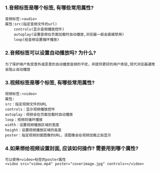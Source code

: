 

### **1.音频标签是哪个标签, 有哪些常用属性?**

```
音频标签:<audio>
属性:src(指定音频文件的url)
    controls(显示音频播放控件)
    autoplay(设置音频在页面加载时自动播放,浏览器一般会直接禁用)
    loop(给音频设置循环播放)
```

### **2.音频标签可以设置自动播放吗? 为什么?**

```
为了保护用户免受意外或恶意的自动播放音频的干扰，并提供更好的用户体验,现代浏览器通常会阻止自动播放
```

### **3.视频标签是哪个标签, 有哪些常用属性?**

```
视频标签:<video>
属性:
src：指定视频文件的URL
controls：显示视频播放控件
autoplay：视频会在页面加载时自动播放
loop：视频将循环播放
width：设置视频播放区域的宽度
height：设置视频播放区域的高度
poster：指定视频封面图像的URL，该图像会在视频加载之前显示
```

### **4.如果想给视频设置封面, 应该如何操作? 需要用到哪个属性?**

```
可以使用<video>标签的poster属性
<video src="video.mp4" poster="coverimage.jpg" controls></video>

```



